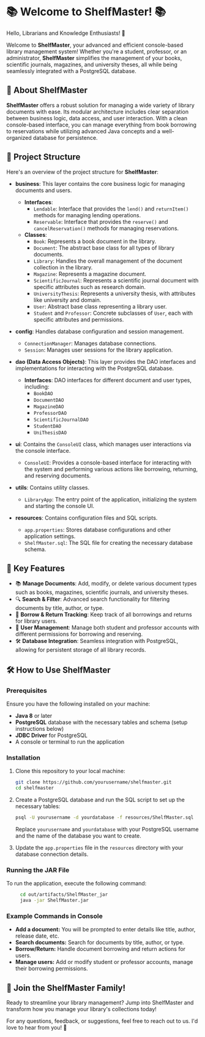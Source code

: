 # 📚 Welcome to ShelfMaster! 📚

Hello, Librarians and Knowledge Enthusiasts! 👋

Welcome to **ShelfMaster**, your advanced and efficient console-based library management system! Whether you're a student, professor, or an administrator, **ShelfMaster** simplifies the management of your books, scientific journals, magazines, and university theses, all while being seamlessly integrated with a PostgreSQL database.

## 🚀 About ShelfMaster

**ShelfMaster** offers a robust solution for managing a wide variety of library documents with ease. Its modular architecture includes clear separation between business logic, data access, and user interaction. With a clean console-based interface, you can manage everything from book borrowing to reservations while utilizing advanced Java concepts and a well-organized database for persistence.

## 📁 Project Structure

Here's an overview of the project structure for **ShelfMaster**:

- **business**: This layer contains the core business logic for managing documents and users.
    - **Interfaces**:
        - `Lendable`: Interface that provides the `lend()` and `returnItem()` methods for managing lending operations.
        - `Reservable`: Interface that provides the `reserve()` and `cancelReservation()` methods for managing reservations.
    - **Classes**:
        - `Book`: Represents a book document in the library.
        - `Document`: The abstract base class for all types of library documents.
        - `Library`: Handles the overall management of the document collection in the library.
        - `Magazine`: Represents a magazine document.
        - `ScientificJournal`: Represents a scientific journal document with specific attributes such as research domain.
        - `UniversityThesis`: Represents a university thesis, with attributes like university and domain.
        - `User`: Abstract base class representing a library user.
        - `Student` and `Professor`: Concrete subclasses of `User`, each with specific attributes and permissions.

- **config**: Handles database configuration and session management.
    - `ConnectionManager`: Manages database connections.
    - `Session`: Manages user sessions for the library application.

- **dao (Data Access Objects)**: This layer provides the DAO interfaces and implementations for interacting with the PostgreSQL database.
    - **Interfaces**: DAO interfaces for different document and user types, including:
        - `BookDAO`
        - `DocumentDAO`
        - `MagazineDAO`
        - `ProfessorDAO`
        - `ScientificJournalDAO`
        - `StudentDAO`
        - `UniThesisDAO`

- **ui**: Contains the `ConsoleUI` class, which manages user interactions via the console interface.
    - `ConsoleUI`: Provides a console-based interface for interacting with the system and performing various actions like borrowing, returning, and reserving documents.

- **utils**: Contains utility classes.
    - `LibraryApp`: The entry point of the application, initializing the system and starting the console UI.

- **resources**: Contains configuration files and SQL scripts.
    - `app.properties`: Stores database configurations and other application settings.
    - `ShelfMaster.sql`: The SQL file for creating the necessary database schema.

## 🧩 Key Features

- 📚 **Manage Documents**: Add, modify, or delete various document types such as books, magazines, scientific journals, and university theses.
- 🔍 **Search & Filter**: Advanced search functionality for filtering documents by title, author, or type.
- 📝 **Borrow & Return Tracking**: Keep track of all borrowings and returns for library users.
- 🔐 **User Management**: Manage both student and professor accounts with different permissions for borrowing and reserving.
- 🛠 **Database Integration**: Seamless integration with PostgreSQL, allowing for persistent storage of all library records.

## 🛠️ How to Use ShelfMaster

### Prerequisites

Ensure you have the following installed on your machine:

- **Java 8** or later
- **PostgreSQL** database with the necessary tables and schema (setup instructions below)
- **JDBC Driver** for PostgreSQL
- A console or terminal to run the application

### Installation

1. Clone this repository to your local machine:
   ```bash
   git clone https://github.com/yourusername/shelfmaster.git
   cd shelfmaster
    ```

2. Create a PostgreSQL database and run the SQL script to set up the necessary tables:
    ```bash
    psql -U yourusername -d yourdatabase -f resources/ShelfMaster.sql
    ```
    Replace `yourusername` and `yourdatabase` with your PostgreSQL username and the name of the database you want to create.

3. Update the `app.properties` file in the `resources` directory with your database connection details.

### Running the JAR File
To run the application, execute the following command:
```bash
     cd out/artifacts/ShelfMaster_jar
     java -jar ShelfMaster.jar
```

### Example Commands in Console
- **Add a document:** You will be prompted to enter details like title, author, release date, etc.
- **Search documents:** Search for documents by title, author, or type.
- **Borrow/Return:** Handle document borrowing and return actions for users.
- **Manage users:** Add or modify student or professor accounts, manage their borrowing permissions.

## 🎉 Join the ShelfMaster Family!
Ready to streamline your library management? Jump into ShelfMaster and transform how you manage your library's collections today!

For any questions, feedback, or suggestions, feel free to reach out to us. I'd love to hear from you! 📧